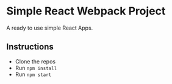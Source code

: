 # Simple React Webpack Project

A ready to use simple  React Apps.

## Instructions

* Clone the repos
* Run `npm install`
* Run `npm start`
